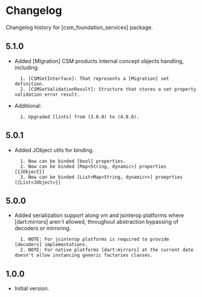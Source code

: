 # Changelog

Changelog history for [csm_foundation_services] package.

## 5.1.0

- Added [MIgration] CSM products internal concept objects handling, including:

        1. [CSMSetInterface]: That represents a [Migration] set definition.
        2. [CSMSetValidationResult]: Structure that stores a set property validation error result.

- Additional:

        1. Upgraded [lints] from (3.0.0) to (4.0.0).

## 5.0.1

- Added JObject utils for binding.

        1. Now can be binded [bool] properties.
        2. Now can be binded [Map<String, dynamic>] properties [{JObject}]
        3. Now can be binded [List<Map<String, dynamic>>] proeprties [{List<JObject>}]

## 5.0.0

- Added serialization support along vm and jsinterop platforms where [dart:mirrors] aren´t allowed,
throughout abstraction bypassing of decoders or mirroring.

        1. NOTE: For jsinterop platforms is required to provide [decoders] implementations.
        2. NOTE: For native platforms [dart:mirrors] at the current date doesn't allow instancing generic factories classes.

## 1.0.0

- Initial version.
